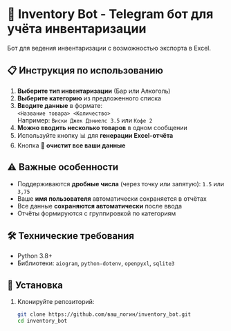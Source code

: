 # 🤖 Inventory Bot - Telegram бот для учёта инвентаризации

Бот для ведения инвентаризации с возможностью экспорта в Excel.

## 📋 Инструкция по использованию

1. **Выберите тип инвентаризации** (Бар или Алкоголь)
2. **Выберите категорию** из предложенного списка
3. **Вводите данные** в формате:  
   `<Название товара> <Количество>`  
   Например: `Виски Джек Дэниелс 3.5` или `Кофе 2`
4. **Можно вводить несколько товаров** в одном сообщении
5. Используйте кнопку 📊 для **генерации Excel-отчёта**
6. Кнопка 🧹 **очистит все ваши данные**

## ⚠️ Важные особенности
- Поддерживаются **дробные числа** (через точку или запятую): `1.5` или `3,75`
- Ваше **имя пользователя** автоматически сохраняется в отчётах
- Все данные **сохраняются автоматически** после ввода
- Отчёты формируются с группировкой по категориям

## 🛠 Технические требования
- Python 3.8+
- Библиотеки: `aiogram`, `python-dotenv`, `openpyxl`, `sqlite3`

## 🚀 Установка
1. Клонируйте репозиторий:
   ```bash
   git clone https://github.com/ваш_логин/inventory_bot.git
   cd inventory_bot

